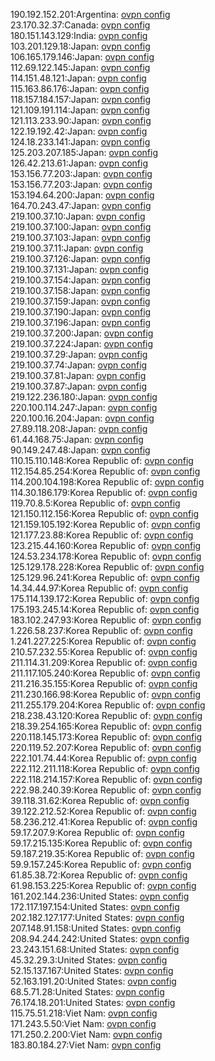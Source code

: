 190.192.152.201:Argentina: [ovpn config](vpn/190_192_152_201.ovpn)  
23.170.32.37:Canada: [ovpn config](vpn/23_170_32_37.ovpn)  
180.151.143.129:India: [ovpn config](vpn/180_151_143_129.ovpn)  
103.201.129.18:Japan: [ovpn config](vpn/103_201_129_18.ovpn)  
106.165.179.146:Japan: [ovpn config](vpn/106_165_179_146.ovpn)  
112.69.122.145:Japan: [ovpn config](vpn/112_69_122_145.ovpn)  
114.151.48.121:Japan: [ovpn config](vpn/114_151_48_121.ovpn)  
115.163.86.176:Japan: [ovpn config](vpn/115_163_86_176.ovpn)  
118.157.184.157:Japan: [ovpn config](vpn/118_157_184_157.ovpn)  
121.109.191.114:Japan: [ovpn config](vpn/121_109_191_114.ovpn)  
121.113.233.90:Japan: [ovpn config](vpn/121_113_233_90.ovpn)  
122.19.192.42:Japan: [ovpn config](vpn/122_19_192_42.ovpn)  
124.18.233.141:Japan: [ovpn config](vpn/124_18_233_141.ovpn)  
125.203.207.185:Japan: [ovpn config](vpn/125_203_207_185.ovpn)  
126.42.213.61:Japan: [ovpn config](vpn/126_42_213_61.ovpn)  
153.156.77.203:Japan: [ovpn config](vpn/153_156_77_203.ovpn)  
153.156.77.203:Japan: [ovpn config](vpn/153_156_77_203.ovpn)  
153.194.64.200:Japan: [ovpn config](vpn/153_194_64_200.ovpn)  
164.70.243.47:Japan: [ovpn config](vpn/164_70_243_47.ovpn)  
219.100.37.10:Japan: [ovpn config](vpn/219_100_37_10.ovpn)  
219.100.37.100:Japan: [ovpn config](vpn/219_100_37_100.ovpn)  
219.100.37.103:Japan: [ovpn config](vpn/219_100_37_103.ovpn)  
219.100.37.11:Japan: [ovpn config](vpn/219_100_37_11.ovpn)  
219.100.37.126:Japan: [ovpn config](vpn/219_100_37_126.ovpn)  
219.100.37.131:Japan: [ovpn config](vpn/219_100_37_131.ovpn)  
219.100.37.154:Japan: [ovpn config](vpn/219_100_37_154.ovpn)  
219.100.37.158:Japan: [ovpn config](vpn/219_100_37_158.ovpn)  
219.100.37.159:Japan: [ovpn config](vpn/219_100_37_159.ovpn)  
219.100.37.190:Japan: [ovpn config](vpn/219_100_37_190.ovpn)  
219.100.37.196:Japan: [ovpn config](vpn/219_100_37_196.ovpn)  
219.100.37.200:Japan: [ovpn config](vpn/219_100_37_200.ovpn)  
219.100.37.224:Japan: [ovpn config](vpn/219_100_37_224.ovpn)  
219.100.37.29:Japan: [ovpn config](vpn/219_100_37_29.ovpn)  
219.100.37.74:Japan: [ovpn config](vpn/219_100_37_74.ovpn)  
219.100.37.81:Japan: [ovpn config](vpn/219_100_37_81.ovpn)  
219.100.37.87:Japan: [ovpn config](vpn/219_100_37_87.ovpn)  
219.122.236.180:Japan: [ovpn config](vpn/219_122_236_180.ovpn)  
220.100.114.247:Japan: [ovpn config](vpn/220_100_114_247.ovpn)  
220.100.16.204:Japan: [ovpn config](vpn/220_100_16_204.ovpn)  
27.89.118.208:Japan: [ovpn config](vpn/27_89_118_208.ovpn)  
61.44.168.75:Japan: [ovpn config](vpn/61_44_168_75.ovpn)  
90.149.247.48:Japan: [ovpn config](vpn/90_149_247_48.ovpn)  
110.15.110.148:Korea Republic of: [ovpn config](vpn/110_15_110_148.ovpn)  
112.154.85.254:Korea Republic of: [ovpn config](vpn/112_154_85_254.ovpn)  
114.200.104.198:Korea Republic of: [ovpn config](vpn/114_200_104_198.ovpn)  
114.30.186.179:Korea Republic of: [ovpn config](vpn/114_30_186_179.ovpn)  
119.70.8.5:Korea Republic of: [ovpn config](vpn/119_70_8_5.ovpn)  
121.150.112.156:Korea Republic of: [ovpn config](vpn/121_150_112_156.ovpn)  
121.159.105.192:Korea Republic of: [ovpn config](vpn/121_159_105_192.ovpn)  
121.177.23.88:Korea Republic of: [ovpn config](vpn/121_177_23_88.ovpn)  
123.215.44.160:Korea Republic of: [ovpn config](vpn/123_215_44_160.ovpn)  
124.53.234.178:Korea Republic of: [ovpn config](vpn/124_53_234_178.ovpn)  
125.129.178.228:Korea Republic of: [ovpn config](vpn/125_129_178_228.ovpn)  
125.129.96.241:Korea Republic of: [ovpn config](vpn/125_129_96_241.ovpn)  
14.34.44.97:Korea Republic of: [ovpn config](vpn/14_34_44_97.ovpn)  
175.114.139.172:Korea Republic of: [ovpn config](vpn/175_114_139_172.ovpn)  
175.193.245.14:Korea Republic of: [ovpn config](vpn/175_193_245_14.ovpn)  
183.102.247.93:Korea Republic of: [ovpn config](vpn/183_102_247_93.ovpn)  
1.226.58.237:Korea Republic of: [ovpn config](vpn/1_226_58_237.ovpn)  
1.241.227.225:Korea Republic of: [ovpn config](vpn/1_241_227_225.ovpn)  
210.57.232.55:Korea Republic of: [ovpn config](vpn/210_57_232_55.ovpn)  
211.114.31.209:Korea Republic of: [ovpn config](vpn/211_114_31_209.ovpn)  
211.117.105.240:Korea Republic of: [ovpn config](vpn/211_117_105_240.ovpn)  
211.216.35.155:Korea Republic of: [ovpn config](vpn/211_216_35_155.ovpn)  
211.230.166.98:Korea Republic of: [ovpn config](vpn/211_230_166_98.ovpn)  
211.255.179.204:Korea Republic of: [ovpn config](vpn/211_255_179_204.ovpn)  
218.238.43.120:Korea Republic of: [ovpn config](vpn/218_238_43_120.ovpn)  
218.39.254.165:Korea Republic of: [ovpn config](vpn/218_39_254_165.ovpn)  
220.118.145.173:Korea Republic of: [ovpn config](vpn/220_118_145_173.ovpn)  
220.119.52.207:Korea Republic of: [ovpn config](vpn/220_119_52_207.ovpn)  
222.101.74.44:Korea Republic of: [ovpn config](vpn/222_101_74_44.ovpn)  
222.112.211.118:Korea Republic of: [ovpn config](vpn/222_112_211_118.ovpn)  
222.118.214.157:Korea Republic of: [ovpn config](vpn/222_118_214_157.ovpn)  
222.98.240.39:Korea Republic of: [ovpn config](vpn/222_98_240_39.ovpn)  
39.118.31.62:Korea Republic of: [ovpn config](vpn/39_118_31_62.ovpn)  
39.122.212.52:Korea Republic of: [ovpn config](vpn/39_122_212_52.ovpn)  
58.236.212.41:Korea Republic of: [ovpn config](vpn/58_236_212_41.ovpn)  
59.17.207.9:Korea Republic of: [ovpn config](vpn/59_17_207_9.ovpn)  
59.17.215.135:Korea Republic of: [ovpn config](vpn/59_17_215_135.ovpn)  
59.187.219.35:Korea Republic of: [ovpn config](vpn/59_187_219_35.ovpn)  
59.9.157.245:Korea Republic of: [ovpn config](vpn/59_9_157_245.ovpn)  
61.85.38.72:Korea Republic of: [ovpn config](vpn/61_85_38_72.ovpn)  
61.98.153.225:Korea Republic of: [ovpn config](vpn/61_98_153_225.ovpn)  
161.202.144.236:United States: [ovpn config](vpn/161_202_144_236.ovpn)  
172.117.197.154:United States: [ovpn config](vpn/172_117_197_154.ovpn)  
202.182.127.177:United States: [ovpn config](vpn/202_182_127_177.ovpn)  
207.148.91.158:United States: [ovpn config](vpn/207_148_91_158.ovpn)  
208.94.244.242:United States: [ovpn config](vpn/208_94_244_242.ovpn)  
23.243.151.68:United States: [ovpn config](vpn/23_243_151_68.ovpn)  
45.32.29.3:United States: [ovpn config](vpn/45_32_29_3.ovpn)  
52.15.137.167:United States: [ovpn config](vpn/52_15_137_167.ovpn)  
52.163.191.20:United States: [ovpn config](vpn/52_163_191_20.ovpn)  
68.5.71.28:United States: [ovpn config](vpn/68_5_71_28.ovpn)  
76.174.18.201:United States: [ovpn config](vpn/76_174_18_201.ovpn)  
115.75.51.218:Viet Nam: [ovpn config](vpn/115_75_51_218.ovpn)  
171.243.5.50:Viet Nam: [ovpn config](vpn/171_243_5_50.ovpn)  
171.250.2.200:Viet Nam: [ovpn config](vpn/171_250_2_200.ovpn)  
183.80.184.27:Viet Nam: [ovpn config](vpn/183_80_184_27.ovpn)  
